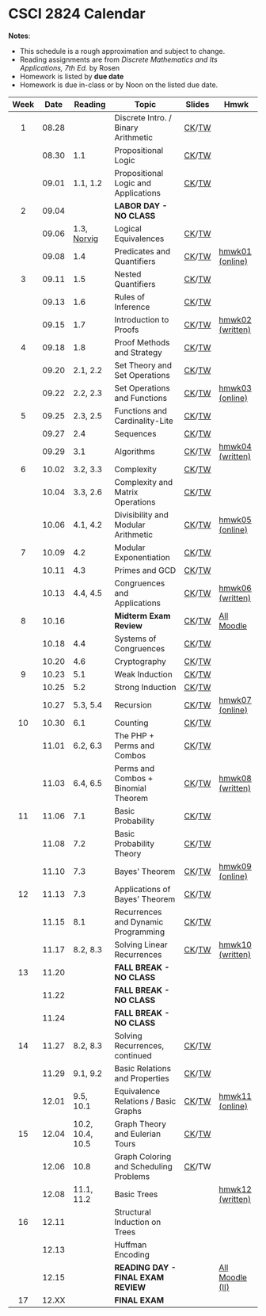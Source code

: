 # CSCI 2824 Calendar

**Notes**:
- This schedule is a rough approximation and subject to change.
- Reading assignments are from _Discrete Mathematics and Its Applications, 7th Ed._ by Rosen 
- Homework is listed by **due date**
- Homework is due in-class or by Noon on the listed due date. 

| Week   | Date         | Reading         |                   Topic             	  | Slides      | Hmwk  	      | 
|:------:|:------------:| ----------------| ------------------------------------------|-------------|-----------------|
| 1      | 08.28        |                 | Discrete Intro. / Binary Arithmetic       |	[CK](https://goo.gl/bRwo3q)/[TW](https://drive.google.com/open?id=0BzfIQ3K44Vk4NmcwdzYzSGtqV1E) |			      | 
|        | 08.30        | 1.1             | Propositional Logic 					  |	[CK](https://www.cs.colorado.edu/~ketelsen/files/courses/csci2824/slides/lesson02.pdf)/[TW](https://goo.gl/DMjWb8)		    |  | 
|        | 09.01        | 1.1, 1.2        | Propositional Logic and Applications      |	[CK](https://goo.gl/P9THMW)/[TW](https://goo.gl/3p5cc2)		    |	     		  | 
| 2      | 09.04        |                 | **LABOR DAY - NO CLASS**                  |			    |		     	  | 
|        | 09.06        | 1.3, [Norvig](http://norvig.com/sudoku.html)             | Logical Equivalences                      |	[CK](https://goo.gl/i2qDAQ)/[TW](https://goo.gl/3p5cc2)  |			      | 
|        | 09.08        | 1.4             | Predicates and Quantifiers                |	[CK](https://goo.gl/fGexTu)/[TW](https://goo.gl/RxP6WN)		    | [hmwk01 (online)](https://moodle.cs.colorado.edu/mod/quiz/view.php?id=14500) | 
| 3      | 09.11        | 1.5             | Nested Quantifiers			              |	[CK](https://goo.gl/SQ28ow)/[TW](https://goo.gl/eX4P4r)		    |          		  | 
|        | 09.13        | 1.6             | Rules of Inference		                  |	[CK](https://goo.gl/aKUXGF)/[TW](https://goo.gl/en6Pmh)	    |			      | 
|        | 09.15        | 1.7             | Introduction to Proofs 	                  |	[CK](https://goo.gl/TgGjuj)/[TW](https://goo.gl/Y8LdxS)		    | [hmwk02 (written)](https://piazza.com/class_profile/get_resource/j6pcg3q79jl3c7/j7bzf3hxku56om)| 
| 4      | 09.18        | 1.8             | Proof Methods and Strategy 	              |	[CK](https://goo.gl/GubhfF)/[TW](https://goo.gl/iq38iA)		    |			      | 
|        | 09.20        | 2.1, 2.2        | Set Theory and Set Operations	 	      |	[CK](https://goo.gl/V3EhBC)/[TW](https://goo.gl/escQYc)		    |			      | 
|        | 09.22        | 2.2, 2.3        | Set Operations and Functions      		  |	[CK](https://goo.gl/c5USdt)/[TW](https://goo.gl/8nxbsC)		    | [hmwk03 (online)](https://moodle.cs.colorado.edu/mod/quiz/view.php?id=14508) | 
| 5      | 09.25        | 2.3, 2.5        | Functions and Cardinality-Lite 	 		  |	[CK](https://goo.gl/ff9Mya)/[TW](https://goo.gl/qnsjtY)		    |			      | 
|        | 09.27        | 2.4             | Sequences 						  		  |	[CK](https://goo.gl/JRfJBi)/[TW](https://goo.gl/AcRxbD)		    |			      | 
|        | 09.29        | 3.1             | Algorithms 						  		  |	[CK](https://goo.gl/aD4WEF)/[TW](https://goo.gl/Ssc9CS)		    | [hmwk04 (written)](https://piazza.com/class_profile/get_resource/j6pcg3q79jl3c7/j7vzzbtcn2r4aw)| 
| 6      | 10.02        | 3.2, 3.3        | Complexity			                      |	[CK](https://goo.gl/3zatBf)/[TW](https://goo.gl/fhC1KQ)		    |			      | 
|        | 10.04        | 3.3, 2.6        | Complexity and Matrix Operations          |	[CK](https://goo.gl/QCfr4y)/[TW](https://goo.gl/xxv8SC)		    |			      | 
|        | 10.06        | 4.1, 4.2        | Divisibility and Modular Arithmetic		  |	[CK](https://goo.gl/Ynz7Dx)/[TW](https://goo.gl/9H7WJv)		    | [hmwk05 (online)](https://moodle.cs.colorado.edu/mod/quiz/view.php?id=14509) | 
| 7      | 10.09        | 4.2             | Modular Exponentiation                    |	[CK](https://goo.gl/6JTeWM)/[TW](https://goo.gl/iuVhu1)		    |			      | 
|        | 10.11        | 4.3             | Primes and GCD 							  |	[CK](https://goo.gl/zKhyYx)/[TW](https://goo.gl/vrYz6Y)		    |			      | 
|        | 10.13        | 4.4, 4.5        | Congruences and Applications              |	[CK](https://goo.gl/BHEfTg)/[TW](https://goo.gl/UH9eQi)		    | [hmwk06 (written)](https://piazza.com/class_profile/get_resource/j6pcg3q79jl3c7/j8g23g0bs7m6xk)| 
| 8      | 10.16        |                 | **Midterm Exam Review**                   |	[CK](https://www.cs.colorado.edu/~ketelsen/files/courses/csci2824/slides/2824MidtermReview.pdf)/[TW](https://goo.gl/DRxUyQ)		    |	[All Moodle](https://moodle.cs.colorado.edu/mod/quiz/view.php?id=17068)		      | 
|        | 10.18        | 4.4             | Systems of Congruences 					  |	[CK](https://goo.gl/guDtfe)/[TW](https://goo.gl/mq6tjJ)		    |			      | 
|        | 10.20        | 4.6             | Cryptography                              |	[CK](https://www.cs.colorado.edu/~ketelsen/files/courses/csci2824/slides/lesson22.pdf)/[TW](https://goo.gl/8gW28L)		    |       	      | 
| 9      | 10.23        | 5.1             | Weak Induction                            |	[CK](https://goo.gl/JpHC53)/[TW](https://goo.gl/XFhKHY)		    |			      | 
|        | 10.25        | 5.2             | Strong Induction 						  	    |	[CK](https://goo.gl/tBZ1o3)/[TW](https://goo.gl/f9BNBV)		      | | 
|        | 10.27        | 5.3, 5.4        | Recursion 								  |	[CK](https://www.cs.colorado.edu/~ketelsen/files/courses/csci2824/slides/lesson25.pdf)/[TW](https://goo.gl/RXm2wV)		    | [hmwk07 (online)](https://moodle.cs.colorado.edu/mod/quiz/view.php?id=14510) | 
| 10     | 10.30        | 6.1             | Counting  		                          |	[CK](https://goo.gl/phuP7j)/[TW](https://goo.gl/smoTXw)		    |			      | 
|        | 11.01        | 6.2, 6.3        | The PHP + Perms and Combos                |	[CK](https://goo.gl/V43GQK)/[TW](https://goo.gl/TjBnox)		    |			      | 
|        | 11.03        | 6.4, 6.5  	  | Perms and Combos + Binomial Theorem       |	[CK](https://goo.gl/iN8XwA)/[TW](https://goo.gl/cmv5M1)		    | [hmwk08 (written)](https://piazza.com/class_profile/get_resource/j6pcg3q79jl3c7/j9aauiodmsj7s)| 
| 11     | 11.06        | 7.1             | Basic Probability                         |	[CK](https://goo.gl/96Nddx)/[TW](https://goo.gl/pTevbm)		    |			      | 
|        | 11.08        | 7.2             | Basic Probability Theory		          |	[CK](https://goo.gl/faykY7)/[TW](https://goo.gl/HcoVVT)		    |			      | 
|        | 11.10        | 7.3             | Bayes' Theorem                            |	[CK](https://goo.gl/CGNT1e)/[TW](https://goo.gl/5dSxXF)		    | [hmwk09 (online)](https://moodle.cs.colorado.edu/mod/quiz/view.php?id=14511) | 
| 12     | 11.13        | 7.3             | Applications of Bayes' Theorem            |	[CK](https://goo.gl/Fc7sGv)/[TW](https://goo.gl/y23Ezn)		    |			      | 
|        | 11.15        | 8.1             | Recurrences and Dynamic Programming	      |	[CK](https://goo.gl/Rh9zgT)/[TW](https://goo.gl/vEiKS4)		    |			      | 
|        | 11.17        | 8.2, 8.3        | Solving Linear Recurrences		          |	[CK](https://goo.gl/LHoj6U)/[TW](https://goo.gl/5St1ZU)		    | [hmwk10 (written)](https://piazza.com/class_profile/get_resource/j6pcg3q79jl3c7/j9u3ec663ml3bp)| 
| 13     | 11.20        |                 | **FALL BREAK - NO CLASS**                 |			    |			      | 
|        | 11.22        |                 | **FALL BREAK - NO CLASS**                 |			    |			      | 
|        | 11.24        |                 | **FALL BREAK - NO CLASS**                 |			    |			      | 
| 14     | 11.27        | 8.2, 8.3        | Solving Recurrences, continued    			  |	[CK](https://goo.gl/v9mn6X)/[TW](https://goo.gl/5St1ZU)		    |			      | 
|        | 11.29        | 9.1, 9.2        | Basic Relations and Properties            |	[CK](https://goo.gl/5FSxLp)/[TW](https://goo.gl/y8HJLm)		    |			      | 
|        | 12.01        | 9.5, 10.1       | Equivalence Relations / Basic Graphs      |	[CK](https://goo.gl/K9TC4n)/[TW](https://goo.gl/QQ5Ftx)		    | [hmwk11 (online)](https://moodle.cs.colorado.edu/mod/quiz/view.php?id=14512) | 
| 15     | 12.04        | 10.2, 10.4, 10.5| Graph Theory and Eulerian Tours           |	[CK](https://www.cs.colorado.edu/~ketelsen/files/courses/csci2824/slides/lesson38.pdf)/[TW](https://goo.gl/zwbG9q)		    |			      | 
|        | 12.06        | 10.8            | Graph Coloring and Scheduling Problems    |	[CK](https://www.cs.colorado.edu/~ketelsen/files/courses/csci2824/slides/lesson39.pdf)/TW		    |			      | 
|        | 12.08        | 11.1, 11.2      | Basic Trees                               |			    | [hmwk12 (written)](https://piazza.com/class_profile/get_resource/j6pcg3q79jl3c7/jao82ro2x2c37b)| 
| 16     | 12.11        |                 | Structural Induction on Trees             |			    |			      | 
|        | 12.13        |                 | Huffman Encoding                          |			    |			      | 
|        | 12.15        |                 | **READING DAY - FINAL EXAM REVIEW**	      |			    |	[All Moodle (II)](https://moodle.cs.colorado.edu/mod/quiz/view.php?id=18062)		      | 
| 17     | 12.XX        |                 | **FINAL EXAM**                            |			    |			      | 

